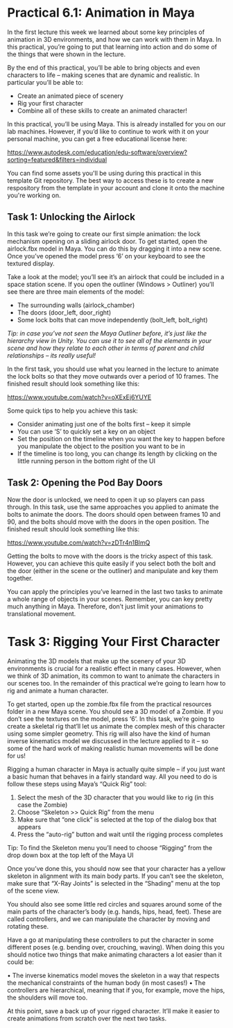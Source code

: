 # Practical 6.1: Animation in Maya
In the first lecture this week we learned about some key principles of animation in 3D environments, and how we can work with them in Maya. In this practical, you’re going to put that learning into action and do some of the things that were shown in the lecture. 

By the end of this practical, you’ll be able to bring objects and even characters to life – making scenes that are dynamic and realistic. In particular you’ll be able to:

- Create an animated piece of scenery
- Rig your first character
- Combine all of these skills to create an animated character!

In this practical, you’ll be using Maya. This is already installed for you on our lab machines. However, if you’d like to continue to work with it on your personal machine, you can get a free educational license here:

https://www.autodesk.com/education/edu-software/overview?sorting=featured&filters=individual

You can find some assets you'll be using during this practical in this template Git repository. The best way to access these is to create a new respository from the template in your account and clone it onto the machine you're working on.

## Task 1: Unlocking the Airlock
In this task we’re going to create our first simple animation: the lock mechanism opening on a sliding airlock door. To get started, open the airlock.fbx model in Maya. You can do this by dragging it into a new scene. Once you’ve opened the model press ‘6’ on your keyboard to see the textured display.

Take a look at the model; you’ll see it’s an airlock that could be included in a space station scene. If you open the outliner (Windows > Outliner) you’ll see there are three main elements of the model:

-	The surrounding walls (airlock_chamber)
-	The doors (door_left, door_right)
-	Some lock bolts that can move independently (bolt_left, bolt_right)

*Tip: in case you’ve not seen the Maya Outliner before, it’s just like the hierarchy view in Unity. You can use it to see all of the elements in your scene and how they relate to each other in terms of parent and child relationships – its really useful!*

In the first task, you should use what you learned in the lecture to animate the lock bolts so that they move outwards over a period of 10 frames. The finished result should look something like this:

https://www.youtube.com/watch?v=oXExEj6YUYE

Some quick tips to help you achieve this task:

-	Consider animating just one of the bolts first – keep it simple
-	You can use ‘S’ to quickly set a key on an object
-	Set the position on the timeline when you want the key to happen before you manipulate the object to the position you want to be in
-	If the timeline is too long, you can change its length by clicking on the little running person in the bottom right of the UI

## Task 2: Opening the Pod Bay Doors
Now the door is unlocked, we need to open it up so players can pass through. In this task, use the same approaches you applied to animate the bolts to animate the doors. The doors should open between frames 10 and 90, and the bolts should move with the doors in the open position. The finished result should look something like this:

https://www.youtube.com/watch?v=zDTr4n1BlmQ

Getting the bolts to move with the doors is the tricky aspect of this task. However, you can achieve this quite easily if you select both the bolt and the door (either in the scene or the outliner) and manipulate and key them together.

You can apply the principles you’ve learned in the last two tasks to animate a whole range of objects in your scenes. Remember, you can key pretty much anything in Maya. Therefore, don’t just limit your animations to translational movement.

# Task 3: Rigging Your First Character
Animating the 3D models that make up the scenery of your 3D environments is crucial for a realistic effect in many cases. However, when we think of 3D animation, its common to want to animate the characters in our scenes too. In the remainder of this practical we’re going to learn how to rig and animate a human character.

To get started, open up the zombie.fbx file from the practical resources folder in a new Maya scene. You should see a 3D model of a Zombie. If you don’t see the textures on the model, press ‘6’. In this task, we’re going to create a skeletal rig that’ll let us animate the complex mesh of this character using some simpler geometry. This rig will also have the kind of human inverse kinematics model we discussed in the lecture applied to it – so some of the hard work of making realistic human movements will be done for us!

Rigging a human character in Maya is actually quite simple – if you just want a basic human that behaves in a fairly standard way. All you need to do is follow these steps using Maya’s “Quick Rig” tool:

1.	Select the mesh of the 3D character that you would like to rig (in this case the Zombie)
2.	Choose “Skeleton >> Quick Rig” from the menu
3.	Make sure that “one click” is selected at the top of the dialog box that appears
4.	Press the “auto-rig” button and wait until the rigging process completes

Tip: To find the Skeleton menu you’ll need to choose “Rigging” from the drop down box at the top left of the Maya UI

Once you’ve done this, you should now see that your character has a yellow skeleton in alignment with its main body parts. If you can’t see the skeleton, make sure that “X-Ray Joints” is selected in the “Shading” menu at the top of the scene view.

You should also see some little red circles and squares around some of the main parts of the character’s body (e.g. hands, hips, head, feet). These are called controllers, and we can manipulate the character by moving and rotating these.

Have a go at manipulating these controllers to put the character in some different poses (e.g. bending over, crouching, waving). When doing this you should notice two things that make animating characters a lot easier than it could be:

•	The inverse kinematics model moves the skeleton in a way that respects the mechanical constraints of the human body (in most cases!)
•	The controllers are hierarchical, meaning that if you, for example, move the hips, the shoulders will move too.

At this point, save a back up of your rigged character. It’ll make it easier to create animations from scratch over the next two tasks.

